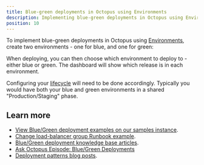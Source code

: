 ```yaml
---
title: Blue-green deployments in Octopus using Environments
description: Implementing blue-green deployments in Octopus using Environments.
position: 10
---
```


To implement blue-green deployments in Octopus using [Environments](/docs/infrastructure/environments/index.md), create two environments - one for blue, and one for green:


When deploying, you can then choose which environment to deploy to - either blue or green. The dashboard will show which release is in each environment.


Configuring your [lifecycle](/docs/releases/lifecycles/index.md) will need to be done accordingly. Typically you would have both your blue and green environments in a shared "Production/Staging" phase.


## Learn more

- [View Blue/Green deployment examples on our samples instance](https://g.octopushq.com/PatternBlueGreenSamplesSpace).
- [Change load-balancer group Runbook example](/docs/runbooks/runbook-examples/aws/change-load-balancer-group.md).
- [Blue/Green deployment knowledge base articles](https://g.octopushq.com/BlueGreenTaggedKBArticles).
- [Ask Octopus Episode: Blue/Green Deployments](https://www.youtube.com/watch?v=qFqoVwVzeo0)
- [Deployment patterns blog posts](https://octopus.com/blog/tag/Deployment%20Patterns).
